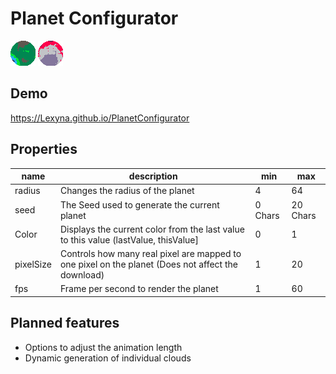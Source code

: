 # Planet Configurator

![samplePlanet1](https://github.com/Lexyna/PlanetConfigurator/blob/dev/res/gifs/samplePlanet.gif)
![samplePlanet2](https://github.com/Lexyna/PlanetConfigurator/blob/dev/res/gifs/samplePlanet2.gif)

## Demo

https://Lexyna.github.io/PlanetConfigurator

## Properties
|name|description|min|max  |
|--|--|--|--|
| radius | Changes the radius of the planet | 4 | 64 |
| seed| The Seed used to generate the current planet | 0 Chars | 20 Chars  |
| Color | Displays the current color from the last value to this value (lastValue, thisValue] | 0 | 1 |
| pixelSize | Controls how many real pixel are mapped to one pixel on the planet (Does not affect the download) | 1 | 20 |
| fps | Frame per second to render the planet | 1 | 60 |

## Planned features

- Options to adjust the animation length 
- Dynamic generation of individual clouds


